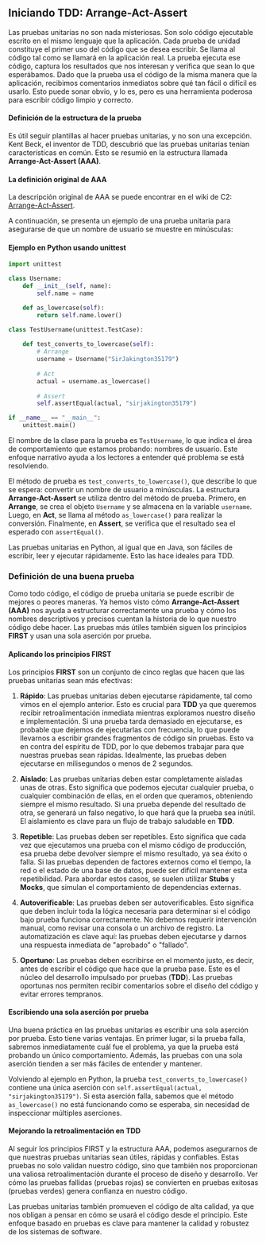 ## Iniciando TDD: Arrange-Act-Assert

Las pruebas unitarias no son nada misteriosas. Son solo código ejecutable escrito en el mismo lenguaje que la aplicación. Cada prueba de unidad constituye el primer uso del código que se desea escribir. Se llama al código tal como se llamará en la aplicación real. La prueba ejecuta ese código, captura los resultados que nos interesan y verifica que sean lo que esperábamos. Dado que la prueba usa el código de la misma manera que la aplicación, recibimos comentarios inmediatos sobre qué tan fácil o difícil es usarlo. Esto puede sonar obvio, y lo es, pero es una herramienta poderosa para escribir código limpio y correcto.

#### Definición de la estructura de la prueba

Es útil seguir plantillas al hacer pruebas unitarias, y no son una excepción. Kent Beck, el inventor de TDD, descubrió que las pruebas unitarias tenían características en común. Esto se resumió en la estructura llamada **Arrange-Act-Assert (AAA)**.

#### La definición original de AAA

La descripción original de AAA se puede encontrar en el wiki de C2: [Arrange-Act-Assert](http://wiki.c2.com/?ArrangeActAssert).

A continuación, se presenta un ejemplo de una prueba unitaria para asegurarse de que un nombre de usuario se muestre en minúsculas:

#### Ejemplo en Python usando unittest

```python
import unittest

class Username:
    def __init__(self, name):
        self.name = name

    def as_lowercase(self):
        return self.name.lower()

class TestUsername(unittest.TestCase):
    
    def test_converts_to_lowercase(self):
        # Arrange
        username = Username("SirJakington35179")
        
        # Act
        actual = username.as_lowercase()
        
        # Assert
        self.assertEqual(actual, "sirjakington35179")

if __name__ == "__main__":
    unittest.main()
```

El nombre de la clase para la prueba es `TestUsername`, lo que indica el área de comportamiento que estamos probando: nombres de usuario. Este enfoque narrativo ayuda a los lectores a entender qué problema se está resolviendo.

El método de prueba es `test_converts_to_lowercase()`, que describe lo que se espera: convertir un nombre de usuario a minúsculas. La estructura **Arrange-Act-Assert** se utiliza dentro del método de prueba. Primero, en **Arrange**, se crea el objeto `Username` y se almacena en la variable `username`. Luego, en **Act**, se llama al método `as_lowercase()` para realizar la conversión. Finalmente, en **Assert**, se verifica que el resultado sea el esperado con `assertEqual()`.

Las pruebas unitarias en Python, al igual que en Java, son fáciles de escribir, leer y ejecutar rápidamente. Esto las hace ideales para TDD.


### Definición de una buena prueba

Como todo código, el código de prueba unitaria se puede escribir de mejores o peores maneras. Ya hemos visto cómo **Arrange-Act-Assert (AAA)** nos ayuda a estructurar correctamente una prueba y cómo los nombres descriptivos y precisos cuentan la historia de lo que nuestro código debe hacer. Las pruebas más útiles también siguen los principios **FIRST** y usan una sola aserción por prueba.

#### Aplicando los principios FIRST

Los principios **FIRST** son un conjunto de cinco reglas que hacen que las pruebas unitarias sean más efectivas:

1. **Rápido**: Las pruebas unitarias deben ejecutarse rápidamente, tal como vimos en el ejemplo anterior. Esto es crucial para **TDD** ya que queremos recibir retroalimentación inmediata mientras exploramos nuestro diseño e implementación. Si una prueba tarda demasiado en ejecutarse, es probable que dejemos de ejecutarlas con frecuencia, lo que puede llevarnos a escribir grandes fragmentos de código sin pruebas. Esto va en contra del espíritu de TDD, por lo que debemos trabajar para que nuestras pruebas sean rápidas. Idealmente, las pruebas deben ejecutarse en milisegundos o menos de 2 segundos.

2. **Aislado**: Las pruebas unitarias deben estar completamente aisladas unas de otras. Esto significa que podemos ejecutar cualquier prueba, o cualquier combinación de ellas, en el orden que queramos, obteniendo siempre el mismo resultado. Si una prueba depende del resultado de otra, se generará un falso negativo, lo que hará que la prueba sea inútil. El aislamiento es clave para un flujo de trabajo saludable en **TDD**.

3. **Repetible**: Las pruebas deben ser repetibles. Esto significa que cada vez que ejecutamos una prueba con el mismo código de producción, esa prueba debe devolver siempre el mismo resultado, ya sea éxito o falla. Si las pruebas dependen de factores externos como el tiempo, la red o el estado de una base de datos, puede ser difícil mantener esta repetibilidad. Para abordar estos casos, se suelen utilizar **Stubs** y **Mocks**, que simulan el comportamiento de dependencias externas.

4. **Autoverificable**: Las pruebas deben ser autoverificables. Esto significa que deben incluir toda la lógica necesaria para determinar si el código bajo prueba funciona correctamente. No debemos requerir intervención manual, como revisar una consola o un archivo de registro. La automatización es clave aquí: las pruebas deben ejecutarse y darnos una respuesta inmediata de "aprobado" o "fallado".

5. **Oportuno**: Las pruebas deben escribirse en el momento justo, es decir, antes de escribir el código que hace que la prueba pase. Este es el núcleo del desarrollo impulsado por pruebas (**TDD**). Las pruebas oportunas nos permiten recibir comentarios sobre el diseño del código y evitar errores tempranos.

#### Escribiendo una sola aserción por prueba

Una buena práctica en las pruebas unitarias es escribir una sola aserción por prueba. Esto tiene varias ventajas. En primer lugar, si la prueba falla, sabremos inmediatamente cuál fue el problema, ya que la prueba está probando un único comportamiento. Además, las pruebas con una sola aserción tienden a ser más fáciles de entender y mantener.

Volviendo al ejemplo en Python, la prueba `test_converts_to_lowercase()` contiene una única aserción con `self.assertEqual(actual, "sirjakington35179")`. Si esta aserción falla, sabemos que el método `as_lowercase()` no está funcionando como se esperaba, sin necesidad de inspeccionar múltiples aserciones.


#### Mejorando la retroalimentación en TDD

Al seguir los principios FIRST y la estructura AAA, podemos asegurarnos de que nuestras pruebas unitarias sean útiles, rápidas y confiables. Estas pruebas no solo validan nuestro código, sino que también nos proporcionan una valiosa retroalimentación durante el proceso de diseño y desarrollo. Ver cómo las pruebas fallidas (pruebas rojas) se convierten en pruebas exitosas (pruebas verdes) genera confianza en nuestro código.

Las pruebas unitarias también promueven el código de alta calidad, ya que nos obligan a pensar en cómo se usará el código desde el principio. Este enfoque basado en pruebas es clave para mantener la calidad y robustez de los sistemas de software.

